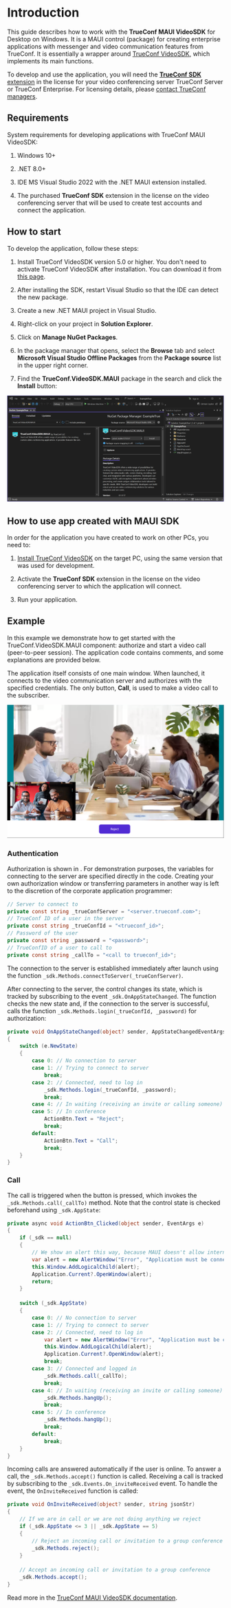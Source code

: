 # Introduction

This guide describes how to work with the **TrueConf MAUI VideoSDK** for Desktop on Windows. It is a MAUI control (package) for creating enterprise applications with messenger and video communication features from TrueConf. It is essentially a wrapper around [TrueConf VideoSDK](https://trueconf.com/docs/videosdk/en/introduction/common), which implements its main functions.

To develop and use the application, you will need the [**TrueConf SDK** extension](https://trueconf.com/docs/server/en/admin/extensions/#sdk) in the license for your video conferencing server TrueConf Server or TrueConf Enterprise. For licensing details, please [contact TrueConf managers](https://trueconf.com/company/contacts.html).

## Requirements

System requirements for developing applications with TrueConf MAUI VideoSDK:

1. Windows 10+

1. .NET 8.0+

1. IDE MS Visual Studio 2022 with the .NET MAUI extension installed.

1. The purchased **TrueConf SDK** extension in the license on the video conferencing server that will be used to create test accounts and connect the application.

## How to start

To develop the application, follow these steps:

1. Install TrueConf VideoSDK version 5.0 or higher. You don't need to activate TrueConf VideoSDK after installation. You can download it from [this page](https://github.com/TrueConf/pyVideoSDK/blob/main/download.md#download-trueconf-videosdk-for-free).

1. After installing the SDK, restart Visual Studio so that the IDE can detect the new package.

1. Create a new .NET MAUI project in Visual Studio.

1. Right-click on your project in **Solution Explorer**.

1. Click on **Manage NuGet Packages**.

1. In the package manager that opens, select the **Browse** tab and select **Microsoft Visual Studio Offline Packages** from the **Package source** list in the upper right corner.

1. Find the **TrueConf.VideoSDK.MAUI** package in the search and click the **Install** button:

![Adding MAUI VideoSDK control](assets/add-sdk.png)

## How to use app created with MAUI SDK

In order for the application you have created to work on other PCs, you need to:

1. [Install TrueConf VideoSDK](https://github.com/TrueConf/pyVideoSDK/blob/main/download.md#download-trueconf-videosdk-for-free) on the target PC, using the same version that was used for development.

1. Activate the **TrueConf SDK** extension in the license on the video conferencing server to which the application will connect.

1. Run your application.

## Example

In this example we demonstrate how to get started with the TrueConf.VideoSDK.MAUI component: authorize and start a video call (peer-to-peer session). The application code contains comments, and some explanations are provided below.

The application itself consists of one main window. When launched, it connects to the video communication server and authorizes with the specified credentials. The only button, **Call**, is used to make a video call to the subscriber.

![Demo kiosk based on the TrueConf SDK](assets/demo.png)

### Authentication

Authorization is shown in <interface all='{Presentation}{Views}{Pages}{MainPage.xaml.cs}'/>. For demonstration purposes, the variables for connecting to the server are specified directly in the code. Creating your own authorization window or transferring parameters in another way is left to the discretion of the corporate application programmer:

```cs
// Server to connect to
private const string _trueConfServer = "<server.trueconf.com>";
// TrueConf ID of a user in the server
private const string _trueConfId = "<trueconf_id>";
// Password of the user
private const string _password = "<password>";
// TrueConfID of a user to call to
private const string _callTo = "<call to trueconf_id>";
```

The connection to the server is established immediately after launch using the function `_sdk.Methods.connectToServer(_trueConfServer)`.

After connecting to the server, the control changes its state, which is tracked by subscribing to the event `_sdk.OnAppStateChanged`. The function checks the new state and, if the connection to the server is successful, calls the function `_sdk.Methods.login(_trueConfId, _password)` for authorization:

```cs
private void OnAppStateChanged(object? sender, AppStateChangedEventArgs e)
{
    switch (e.NewState)
    {
        case 0: // No connection to server
        case 1: // Trying to connect to server
            break;
        case 2: // Connected, need to log in
            _sdk.Methods.login(_trueConfId, _password);
            break;
        case 4: // In waiting (receiving an invite or calling someone)
        case 5: // In conference
            ActionBtn.Text = "Reject";
            break;
        default:
            ActionBtn.Text = "Call";
            break;
    }
}
```

### Call

The call is triggered when the button is pressed, which invokes the `_sdk.Methods.call(_callTo)` method. Note that the control state is checked beforehand using `_sdk.AppState`:

```cs
private async void ActionBtn_Clicked(object sender, EventArgs e)
{
    if (_sdk == null)
    {
        // We show an alert this way, because MAUI doesn't allow internal alerts to be configured topmost of all child windows
        var alert = new AlertWindow("Error", "Application must be connected to TrueConf server and login to call.");
        this.Window.AddLogicalChild(alert);
        Application.Current?.OpenWindow(alert);
        return;
    }

    switch (_sdk.AppState)
    {
        case 0: // No connection to server
        case 1: // Trying to connect to server
        case 2: // Connected, need to log in
            var alert = new AlertWindow("Error", "Application must be connected to TrueConf server and login to call.");
            this.Window.AddLogicalChild(alert);
            Application.Current?.OpenWindow(alert);
            break;
        case 3: // Connected and logged in
            _sdk.Methods.call(_callTo);
            break;
        case 4: // In waiting (receiving an invite or calling someone)
            _sdk.Methods.hangUp();
            break;
        case 5: // In conference
            _sdk.Methods.hangUp();
            break;
        default:
            break;
    }
}
```

Incoming calls are answered automatically if the user is online. To answer a call, the `_sdk.Methods.accept()` function is called. Receiving a call is tracked by subscribing to the `_sdk.Events.On_inviteReceived` event. To handle the event, the `OnInviteReceived` function is called:

```cs
private void OnInviteReceived(object? sender, string jsonStr)
{
    // If we are in call or we are not doing anything we reject
    if (_sdk.AppState <= 3 || _sdk.AppState == 5)
    {
        // Reject an incoming call or invitation to a group conference
        _sdk.Methods.reject();
    }

    // Accept an incoming call or invitation to a group conference
    _sdk.Methods.accept(); 
}
```

Read more in the [TrueConf MAUI VideoSDK documentation](https://trueconf.com/docs/maui-videosdk/en/introduction/common.html).